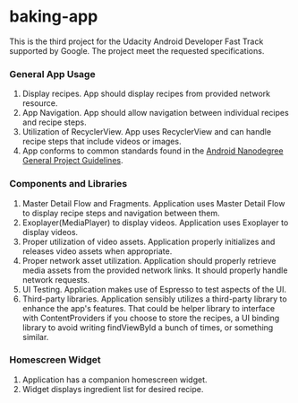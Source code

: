 # baking-app

This is the third project for the Udacity Android Developer Fast Track supported by Google. The project meet the requested specifications.

### General App Usage
1. Display recipes. App should display recipes from provided network resource.
2. App Navigation. App should allow navigation between individual recipes and recipe steps.
3. Utilization of RecyclerView. App uses RecyclerView and can handle recipe steps that include videos or images.
4. App conforms to common standards found in the [Android Nanodegree General Project Guidelines](http://udacity.github.io/android-nanodegree-guidelines/core.html).

### Components and Libraries
1. Master Detail Flow and Fragments. Application uses Master Detail Flow to display recipe steps and navigation between them.
2. Exoplayer(MediaPlayer) to display videos. Application uses Exoplayer to display videos.
3. Proper utilization of video assets. Application properly initializes and releases video assets when appropriate.
4. Proper network asset utilization. Application should properly retrieve media assets from the provided network links. It should properly handle network requests.
5. UI Testing. Application makes use of Espresso to test aspects of the UI.
6. Third-party libraries. Application sensibly utilizes a third-party library to enhance the app's features. That could be helper library to interface with ContentProviders if you choose to store the recipes, a UI binding library to avoid writing findViewById a bunch of times, or something similar.

### Homescreen Widget
1. Application has a companion homescreen widget.
2. Widget displays ingredient list for desired recipe.